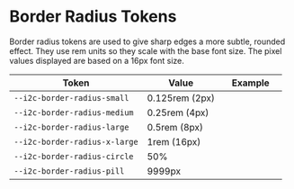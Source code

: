 # Border Radius Tokens

Border radius tokens are used to give sharp edges a more subtle, rounded effect. They use rem units so they scale with the base font size. The pixel values displayed are based on a 16px font size.

| Token                        | Value          | Example                                                                                                  |
| ---------------------------- | -------------- | -------------------------------------------------------------------------------------------------------- |
| `--i2c-border-radius-small`   | 0.125rem (2px) | <div class="border-radius-demo" style="border-radius: var(--i2c-border-radius-small);"></div>             |
| `--i2c-border-radius-medium`  | 0.25rem (4px)  | <div class="border-radius-demo" style="border-radius: var(--i2c-border-radius-medium);"></div>            |
| `--i2c-border-radius-large`   | 0.5rem (8px)   | <div class="border-radius-demo" style="border-radius: var(--i2c-border-radius-large);"></div>             |
| `--i2c-border-radius-x-large` | 1rem (16px)    | <div class="border-radius-demo" style="border-radius: var(--i2c-border-radius-x-large);"></div>           |
| `--i2c-border-radius-circle`  | 50%            | <div class="border-radius-demo" style="border-radius: var(--i2c-border-radius-circle);"></div>            |
| `--i2c-border-radius-pill`    | 9999px         | <div class="border-radius-demo" style="border-radius: var(--i2c-border-radius-pill); width: 6rem;"></div> |
